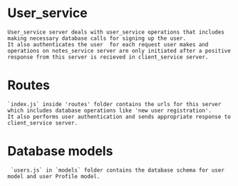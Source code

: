 # User_service

    User_service server deals with user_service operations that includes making necessary database calls for signing up the user.
    It also authenticates the user  for each request user makes and operations on notes_service server are only initiated after a positive response from this server is recieved in client_service server.
# Routes
    `index.js` inside 'routes' folder contains the urls for this server which includes database operations like 'new user registration'. 
    It also performs user authentication and sends appropriate response to client_service server.

# Database models
     `users.js` in `models` folder contains the database schema for user model and user Profile model.
    